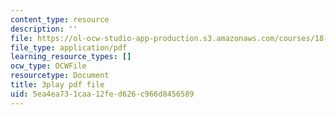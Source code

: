 ```yaml
---
content_type: resource
description: ''
file: https://ol-ocw-studio-app-production.s3.amazonaws.com/courses/18-01sc-single-variable-calculus-fall-2010/5ea4ea731caa12fed626c966d8456589_wOHrNt9ScYs.pdf
file_type: application/pdf
learning_resource_types: []
ocw_type: OCWFile
resourcetype: Document
title: 3play pdf file
uid: 5ea4ea73-1caa-12fe-d626-c966d8456589
---
```

